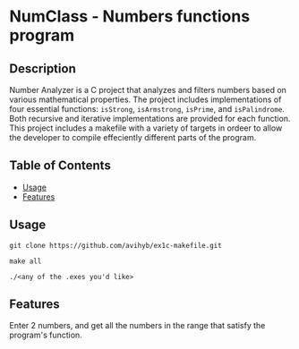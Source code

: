 # NumClass - Numbers functions program


## Description

Number Analyzer is a C project that analyzes and filters numbers based on various mathematical properties.
The project includes implementations of four essential functions: `isStrong`, `isArmstrong`, `isPrime`, and `isPalindrome`.
Both recursive and iterative implementations are provided for each function.
This project includes a makefile with a variety of targets in ordeer to allow the developer to compile effeciently different parts
of the program.

## Table of Contents

- [Usage](#usage)
- [Features](#features)


## Usage
```git clone https://github.com/avihyb/ex1c-makefile.git```

```make all```


```./<any of the .exes you'd like>```

## Features

Enter 2 numbers, and get all the numbers in the range that satisfy the program's function.
